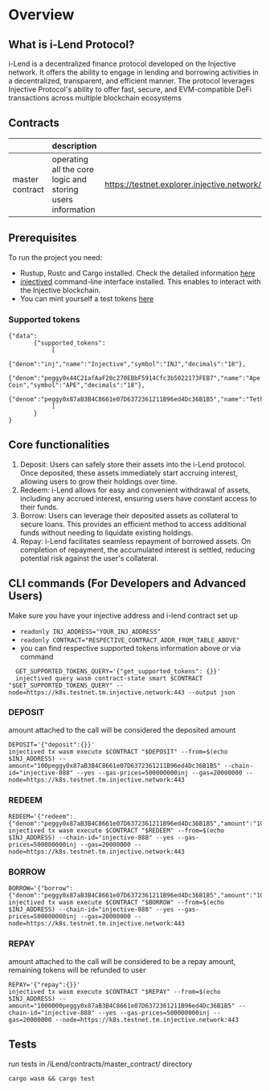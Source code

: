 # Overview

## What is i-Lend Protocol?
i-Lend is a decentralized finance protocol developed on the Injective network. It offers the ability to engage in lending and borrowing activities in a decentralized, transparent, and efficient manner. The protocol leverages Injective Protocol's ability to offer fast, secure, and EVM-compatible DeFi transactions across multiple blockchain ecosystems


## Contracts




|                       | description                                                | contract's link                                                                                 |
|-----------------------|------------------------------------------------------------|-------------------------------------------------------------------------------------------------|
| master contract | operating all the core logic and storing users information | https://testnet.explorer.injective.network/contract/inj1gmk2w8mqcwwm4rwlqthksuyqvk3vnwu5vj05pt/ |





## Prerequisites


To run the project you need:

 - Rustup, Rustc  and Cargo installed. Check the detailed information [here](https://docs.injective.network/develop/guides/cosmwasm-dapps/Your_first_contract_on_injective#prerequisites)
 - [injectived](https://docs.injective.network/develop/guides/cosmwasm-dapps/Your_first_contract_on_injective#install-injectived) command-line interface installed. This enables to interact with the Injective blockchain.
- You can mint yourself a test tokens [here](https://testnet.faucet.injective.network/)


### Supported tokens 

```
{"data":
       {"supported_tokens":
            [
                {"denom":"inj","name":"Injective","symbol":"INJ","decimals":"18"},
                {"denom":"peggy0x44C21afAaF20c270EBbF5914Cfc3b5022173FEB7","name":"Ape Coin","symbol":"APE","decimals":"18"},
                {"denom":"peggy0x87aB3B4C8661e07D6372361211B96ed4Dc36B1B5","name":"Tether","symbol":"USDT","decimals":"6"}
            ]
       }
}
```

## Core functionalities

1) Deposit: Users can safely store their assets into the i-Lend protocol. Once deposited, these assets immediately start accruing interest, allowing users to grow their holdings over time.
2) Redeem: i-Lend allows for easy and convenient withdrawal of assets, including any accrued interest, ensuring users have constant access to their funds.
3) Borrow: Users can leverage their deposited assets as collateral to secure loans. This provides an efficient method to access additional funds without needing to liquidate existing holdings.
4) Repay: i-Lend facilitates seamless repayment of borrowed assets. On completion of repayment, the accumulated interest is settled, reducing potential risk against the user's collateral.


## CLI commands (For Developers and Advanced Users)

Make sure you have your injective address and i-lend contract set up
- `readonly INJ_ADDRESS="YOUR_INJ_ADDRESS"`
- `readonly CONTRACT="RESPECTIVE_CONTRACT_ADDR_FROM_TABLE_ABOVE"`
- you can find respective supported tokens information above or via command
```
  GET_SUPPORTED_TOKENS_QUERY='{"get_supported_tokens": {}}'
  injectived query wasm contract-state smart $CONTRACT "$GET_SUPPORTED_TOKENS_QUERY" --node=https://k8s.testnet.tm.injective.network:443 --output json
```


### DEPOSIT 

amount attached to the call will be considered the deposited amount

```
DEPOSIT='{"deposit":{}}'
injectived tx wasm execute $CONTRACT "$DEPOSIT" --from=$(echo $INJ_ADDRESS) --amount="100peggy0x87aB3B4C8661e07D6372361211B96ed4Dc36B1B5" --chain-id="injective-888" --yes --gas-prices=500000000inj --gas=20000000 --node=https://k8s.testnet.tm.injective.network:443
```


### REDEEM

```
REDEEM='{"redeem":{"denom":"peggy0x87aB3B4C8661e07D6372361211B96ed4Dc36B1B5","amount":"100"}}'
injectived tx wasm execute $CONTRACT "$REDEEM" --from=$(echo $INJ_ADDRESS) --chain-id="injective-888" --yes --gas-prices=500000000inj --gas=20000000 --node=https://k8s.testnet.tm.injective.network:443
```


### BORROW
```
BORROW='{"borrow":{"denom":"peggy0x87aB3B4C8661e07D6372361211B96ed4Dc36B1B5","amount":"10000"}}'
injectived tx wasm execute $CONTRACT "$BORROW" --from=$(echo $INJ_ADDRESS) --chain-id="injective-888" --yes --gas-prices=500000000inj --gas=20000000 --node=https://k8s.testnet.tm.injective.network:443
```

### REPAY
 amount attached to the call will be considered to be a repay amount, remaining tokens will be refunded to user

```
REPAY='{"repay":{}}'
injectived tx wasm execute $CONTRACT "$REPAY" --from=$(echo $INJ_ADDRESS) --amount="1000000peggy0x87aB3B4C8661e07D6372361211B96ed4Dc36B1B5" --chain-id="injective-888" --yes --gas-prices=500000000inj --gas=20000000 --node=https://k8s.testnet.tm.injective.network:443
```

## Tests

run tests in /iLend/contracts/master_contract/ directory
```
cargo wasm && cargo test
```


